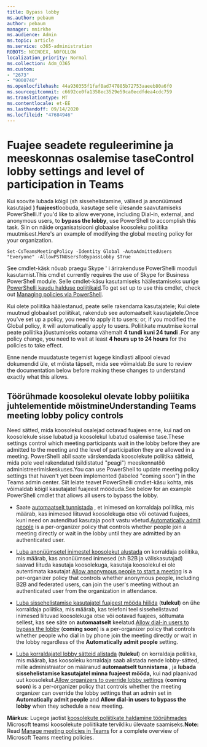 ```yaml
---
title: Bypass lobby
ms.author: pebaum
author: pebaum
manager: mnirkhe
ms.audience: Admin
ms.topic: article
ms.service: o365-administration
ROBOTS: NOINDEX, NOFOLLOW
localization_priority: Normal
ms.collection: Adm_O365
ms.custom:
- "2673"
- "9000740"
ms.openlocfilehash: 44a930355f1faf8ad747885b72753aaeeb80a6f0
ms.sourcegitcommit: c6692ce0fa1358ec3529e59ca0ecdfdea4cdc759
ms.translationtype: MT
ms.contentlocale: et-EE
ms.lasthandoff: 09/14/2020
ms.locfileid: "47684946"
---
```

# <a name="control-lobby-settings-and-level-of-participation-in-teams"></a><span data-ttu-id="1621b-102">Fuajee seadete reguleerimine ja meeskonnas osalemise tase</span><span class="sxs-lookup"><span data-stu-id="1621b-102">Control lobby settings and level of participation in Teams</span></span>

<span data-ttu-id="1621b-103">Kui soovite lubada kõigil (sh sissehelistamine, välised ja anonüümsed kasutajad **) fuajeest**loobuda, kasutage selle ülesande saavutamiseks PowerShelli.</span><span class="sxs-lookup"><span data-stu-id="1621b-103">If you'd like to allow everyone, including Dial-in, external, and anonymous users, to **bypass the lobby**, use PowerShell to accomplish this task.</span></span> <span data-ttu-id="1621b-104">Siin on näide organisatsiooni globaalse koosoleku poliitika muutmisest.</span><span class="sxs-lookup"><span data-stu-id="1621b-104">Here's an example of modifying the global meeting policy for your organization.</span></span>

`Set-CsTeamsMeetingPolicy -Identity Global -AutoAdmittedUsers "Everyone" -AllowPSTNUsersToBypassLobby $True`

<span data-ttu-id="1621b-105">See cmdlet-käsk nõuab praegu Skype ' i ärirakenduse PowerShelli mooduli kasutamist.</span><span class="sxs-lookup"><span data-stu-id="1621b-105">This cmdlet currently requires the use of Skype for Business PowerShell module.</span></span> <span data-ttu-id="1621b-106">Selle cmdlet-käsu kasutamiseks häälestamiseks uurige [PowerShelli kaudu halduse poliitikaid](https://docs.microsoft.com/microsoftteams/teams-powershell-overview#managing-policies-via-powershell).</span><span class="sxs-lookup"><span data-stu-id="1621b-106">To get set up to use this cmdlet, check out [Managing policies via PowerShell](https://docs.microsoft.com/microsoftteams/teams-powershell-overview#managing-policies-via-powershell).</span></span>

<span data-ttu-id="1621b-107">Kui olete poliitika häälestanud, peate selle rakendama kasutajatele; Kui olete muutnud globaalset poliitikat, rakendub see automaatselt kasutajatele.</span><span class="sxs-lookup"><span data-stu-id="1621b-107">Once you’ve set up a policy, you need to apply it to users; or, if you modified the Global policy, it will automatically apply to users.</span></span> <span data-ttu-id="1621b-108">Poliitikate muutmise korral peate poliitika jõustumiseks ootama vähemalt **4 tundi kuni 24 tundi** .</span><span class="sxs-lookup"><span data-stu-id="1621b-108">For any policy change, you need to wait at least **4 hours up to 24 hours** for the policies to take effect.</span></span> 

<span data-ttu-id="1621b-109">Enne nende muudatuste tegemist lugege kindlasti allpool olevad dokumendid üle, et mõista täpselt, mida see võimaldab.</span><span class="sxs-lookup"><span data-stu-id="1621b-109">Be sure to review the documentation below before making these changes to understand exactly what this allows.</span></span>


## <a name="understanding-teams-meeting-lobby-policy-controls"></a><span data-ttu-id="1621b-110">Töörühmade koosolekul olevate lobby poliitika juhtelementide mõistmine</span><span class="sxs-lookup"><span data-stu-id="1621b-110">Understanding Teams meeting lobby policy controls</span></span>

<span data-ttu-id="1621b-111">Need sätted, mida koosolekul osalejad ootavad fuajees enne, kui nad on koosolekule sisse lubatud ja koosolekul lubatud osalemise tase.</span><span class="sxs-lookup"><span data-stu-id="1621b-111">These settings control which meeting participants wait in the lobby before they are admitted to the meeting and the level of participation they are allowed in a meeting.</span></span> <span data-ttu-id="1621b-112">PowerShelli abil saate värskendada koosolekute poliitika sätteid, mida pole veel rakendatud (sildistatud "peagi") meeskonnatöö administreerimiskeskuses.</span><span class="sxs-lookup"><span data-stu-id="1621b-112">You can use PowerShell to update meeting policy settings that haven't yet been implemented (labeled "coming soon") in the Teams admin center.</span></span> <span data-ttu-id="1621b-113">Siit leiate teavet PowerShelli cmdlet-käsu kohta, mis võimaldab kõigil kasutajatel fuajeest mööduda.</span><span class="sxs-lookup"><span data-stu-id="1621b-113">See below for an example PowerShell cmdlet that allows all users to bypass the lobby.</span></span>

- <span data-ttu-id="1621b-114">Saate [automaatselt tunnistada](https://docs.microsoft.com/microsoftteams/meeting-policies-in-teams#automatically-admit-people) , et inimesed on korraldaja poliitika, mis määrab, kas inimesed liituvad koosolekuga otse või ootavad fuajees, kuni need on autenditud kasutaja poolt vastu võetud.</span><span class="sxs-lookup"><span data-stu-id="1621b-114">[Automatically admit people](https://docs.microsoft.com/microsoftteams/meeting-policies-in-teams#automatically-admit-people) is a per-organizer policy that controls whether people join a meeting directly or wait in the lobby until they are admitted by an authenticated user.</span></span>

- <span data-ttu-id="1621b-115">[Luba anonüümsetel inimestel koosolekut alustada](https://docs.microsoft.com/microsoftteams/meeting-policies-in-teams#allow-anonymous-people-to-start-a-meeting) on korraldaja poliitika, mis määrab, kas anonüümsed inimesed (sh B2B ja väliskasutajad) saavad liituda kasutaja koosolekuga, kasutaja koosolekul ei ole autentimata kasutajat.</span><span class="sxs-lookup"><span data-stu-id="1621b-115">[Allow anonymous people to start a meeting](https://docs.microsoft.com/microsoftteams/meeting-policies-in-teams#allow-anonymous-people-to-start-a-meeting) is a per-organizer policy that controls whether anonymous people, including B2B and federated users, can join the user's meeting without an authenticated user from the organization in attendance.</span></span>

- <span data-ttu-id="1621b-116">[Luba sissehelistamise kasutajatel fuajeest mööda hiilida](https://docs.microsoft.com/microsoftteams/meeting-policies-in-teams#allow-dial-in-users-to-bypass-the-lobby-coming-soon) (**tulekul**) on ühe korraldaja poliitika, mis määrab, kas telefoni teel sissehelistavad inimesed liituvad koosolekuga otse või ootavad fuajees, sõltumata sellest, kas see säte on **automaatselt** keelatud.</span><span class="sxs-lookup"><span data-stu-id="1621b-116">[Allow dial-in users to bypass the lobby](https://docs.microsoft.com/microsoftteams/meeting-policies-in-teams#allow-dial-in-users-to-bypass-the-lobby-coming-soon) (**coming soon**) is a per-organizer policy that controls whether people who dial in by phone join the meeting directly or wait in the lobby regardless of the **Automatically admit people** setting.</span></span>

- <span data-ttu-id="1621b-117">[Luba korraldajatel lobby sätteid alistada](https://docs.microsoft.com/microsoftteams/meeting-policies-in-teams#allow-organizers-to-override-lobby-settings-coming-soon) (**tulekul**) on korraldaja poliitika, mis määrab, kas koosoleku korraldaja saab alistada nende lobby-sätted, mille administraator on määranud **automaatselt tunnistama** , ja **lubada sissehelistamise kasutajatel minna fuajeest mööda,** kui nad plaanivad uut koosolekut.</span><span class="sxs-lookup"><span data-stu-id="1621b-117">[Allow organizers to override lobby settings](https://docs.microsoft.com/microsoftteams/meeting-policies-in-teams#allow-organizers-to-override-lobby-settings-coming-soon) (**coming soon**) is a per-organizer policy that controls whether the meeting organizer can override the lobby settings that an admin set in **Automatically admit people** and **Allow dial-in users to bypass the lobby** when they schedule a new meeting.</span></span>

<span data-ttu-id="1621b-118">**Märkus:** Lugege jaotist [koosolekute poliitikate haldamine töörühmades](https://docs.microsoft.com/microsoftteams/meeting-policies-in-teams) Microsoft teamsi koosolekute poliitikate tervikliku ülevaate saamiseks.</span><span class="sxs-lookup"><span data-stu-id="1621b-118">**Note:** Read [Manage meeting policies in Teams](https://docs.microsoft.com/microsoftteams/meeting-policies-in-teams) for a complete overview of Microsoft Teams meeting policies.</span></span>
